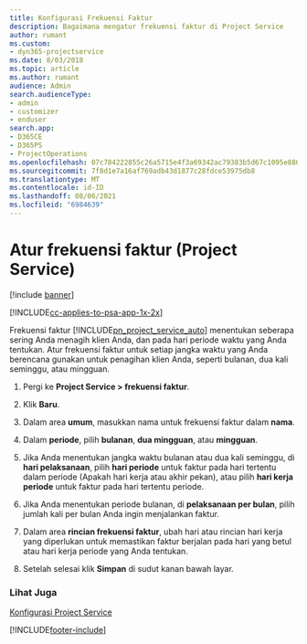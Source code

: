 ```yaml
---
title: Konfigurasi Frekuensi Faktur
description: Bagaimana mengatur frekuensi faktur di Project Service
author: rumant
ms.custom:
- dyn365-projectservice
ms.date: 8/03/2018
ms.topic: article
ms.author: rumant
audience: Admin
search.audienceType:
- admin
- customizer
- enduser
search.app:
- D365CE
- D365PS
- ProjectOperations
ms.openlocfilehash: 07c784222855c26a5715e4f3a69342ac79383b5d67c1095e880a4eb6102e6375
ms.sourcegitcommit: 7f8d1e7a16af769adb43d1877c28fdce53975db8
ms.translationtype: MT
ms.contentlocale: id-ID
ms.lasthandoff: 08/06/2021
ms.locfileid: "6984639"
---
```

# <a name="set-up-invoice-frequencies-project-service"></a>Atur frekuensi faktur (Project Service)

[!include [banner](../includes/psa-now-project-operations.md)]

[!INCLUDE[cc-applies-to-psa-app-1x-2x](../includes/cc-applies-to-psa-app-1x-2x.md)]

Frekuensi faktur [!INCLUDE[pn_project_service_auto](../includes/pn-project-service-auto.md)] menentukan seberapa sering Anda menagih klien Anda, dan pada hari periode waktu yang Anda tentukan. Atur frekuensi faktur untuk setiap jangka waktu yang Anda berencana gunakan untuk penagihan klien Anda, seperti bulanan, dua kali seminggu, atau mingguan.  
  
1.  Pergi ke **Project Service > frekuensi faktur**.  
  
2.  Klik **Baru**.  
  
3.  Dalam area **umum**, masukkan nama untuk frekuensi faktur dalam **nama**.  
  
4.  Dalam **periode**, pilih **bulanan**, **dua mingguan**, atau **mingguan**.  
  
5.  Jika Anda menentukan jangka waktu bulanan atau dua kali seminggu, di **hari pelaksanaan**, pilih **hari periode** untuk faktur pada hari tertentu dalam periode (Apakah hari kerja atau akhir pekan), atau pilih **hari kerja periode** untuk faktur pada hari tertentu periode.  
  
6.  Jika Anda menentukan periode bulanan, di **pelaksanaan per bulan**, pilih jumlah kali per bulan Anda ingin menjalankan faktur.  
  
7.  Dalam area **rincian frekuensi faktur**, ubah hari atau rincian hari kerja yang diperlukan untuk memastikan faktur berjalan pada hari yang betul atau hari kerja periode yang Anda tentukan.  
  
8.  Setelah selesai klik **Simpan** di sudut kanan bawah layar.  
  
### <a name="see-also"></a>Lihat Juga  
 [Konfigurasi Project Service](../psa/configure.md)


[!INCLUDE[footer-include](../includes/footer-banner.md)]